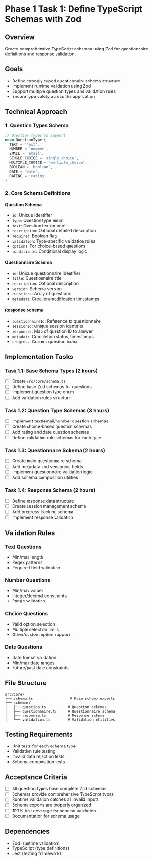 # Phase 1 Task 1: Define TypeScript Schemas with Zod

## Overview
Create comprehensive TypeScript schemas using Zod for questionnaire definitions and response validation.

## Goals
- Define strongly-typed questionnaire schema structure
- Implement runtime validation using Zod
- Support multiple question types and validation rules
- Ensure type safety across the application

## Technical Approach

### 1. Question Types Schema
```typescript
// Question types to support
enum QuestionType {
  TEXT = 'text',
  NUMBER = 'number',
  EMAIL = 'email',
  SINGLE_CHOICE = 'single_choice',
  MULTIPLE_CHOICE = 'multiple_choice',
  BOOLEAN = 'boolean',
  DATE = 'date',
  RATING = 'rating'
}
```

### 2. Core Schema Definitions

#### Question Schema
- `id`: Unique identifier
- `type`: Question type enum
- `text`: Question text/prompt
- `description`: Optional detailed description
- `required`: Boolean flag
- `validation`: Type-specific validation rules
- `options`: For choice-based questions
- `conditional`: Conditional display logic

#### Questionnaire Schema
- `id`: Unique questionnaire identifier
- `title`: Questionnaire title
- `description`: Optional description
- `version`: Schema version
- `questions`: Array of questions
- `metadata`: Creation/modification timestamps

#### Response Schema
- `questionnaireId`: Reference to questionnaire
- `sessionId`: Unique session identifier
- `responses`: Map of question ID to answer
- `metadata`: Completion status, timestamps
- `progress`: Current question index

## Implementation Tasks

### Task 1.1: Base Schema Types (2 hours)
- [ ] Create `src/core/schema.ts`
- [ ] Define base Zod schemas for questions
- [ ] Implement question type enum
- [ ] Add validation rules structure

### Task 1.2: Question Type Schemas (3 hours)
- [ ] Implement text/email/number question schemas
- [ ] Create choice-based question schemas
- [ ] Add rating and date question schemas
- [ ] Define validation rule schemas for each type

### Task 1.3: Questionnaire Schema (2 hours)
- [ ] Create main questionnaire schema
- [ ] Add metadata and versioning fields
- [ ] Implement questionnaire validation logic
- [ ] Add schema composition utilities

### Task 1.4: Response Schema (2 hours)
- [ ] Define response data structure
- [ ] Create session management schema
- [ ] Add progress tracking schema
- [ ] Implement response validation

## Validation Rules

### Text Questions
- Min/max length
- Regex patterns
- Required field validation

### Number Questions
- Min/max values
- Integer/decimal constraints
- Range validation

### Choice Questions
- Valid option selection
- Multiple selection limits
- Other/custom option support

### Date Questions
- Date format validation
- Min/max date ranges
- Future/past date constraints

## File Structure
```
src/core/
├── schema.ts                 # Main schema exports
├── schemas/
│   ├── question.ts          # Question schemas
│   ├── questionnaire.ts     # Questionnaire schema
│   ├── response.ts          # Response schema
│   └── validation.ts        # Validation utilities
```

## Testing Requirements
- Unit tests for each schema type
- Validation rule testing
- Invalid data rejection tests
- Schema composition tests

## Acceptance Criteria
- [ ] All question types have complete Zod schemas
- [ ] Schemas provide comprehensive TypeScript types
- [ ] Runtime validation catches all invalid inputs
- [ ] Schema exports are properly organized
- [ ] 100% test coverage for schema validation
- [ ] Documentation for schema usage

## Dependencies
- Zod (runtime validation)
- TypeScript (type definitions)
- Jest (testing framework)


